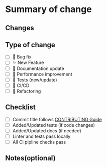 # Summary of change
<!--- Explain what is changed and why -->

## Changes
<!--- Describe changes in detail -->
## Type of change
- [ ] 🐞 Bug fix
- [ ] ✨ New Feature
- [ ] 📖 Documentation update
- [ ] 🚀 Performance improvement
- [ ] 🧪 Tests (new/update)
- [ ] 🔧 CI/CD
- [ ] 🧹 Refactoring
## Checklist
- [ ] Commit title follows [CONTRIBUTING Guide](/docs/how-to/CONTRIBUTING.md)
- [ ] Added/Updated tests (if code changes)
- [ ] Added/Updated docs (if needed)
- [ ] Linter and tests pass locally
- [ ] All CI pipline checks pass

## Notes(optional)